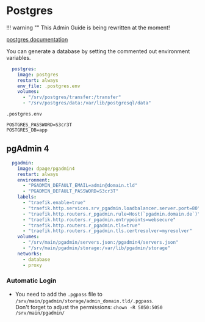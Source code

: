 # Postgres

!!! warning ""
	This Admin Guide is being rewritten at the moment!



[postgres documentation](https://hub.docker.com/_/postgres)

You can generate a database by setting the commented out environment variables.
```yaml
  postgres:
    image: postgres
    restart: always
    env_file: .postgres.env
    volumes:
      - "/srv/postgres/transfer:/transfer"
      - "/srv/postgres/data:/var/lib/postgresql/data"
```

`.postgres.env`
```env
POSTGRES_PASSWORD=S3cr3T
POSTGRES_DB=app
```

## pgAdmin 4
```yaml
  pgadmin:
    image: dpage/pgadmin4
    restart: always
    environment:
      - "PGADMIN_DEFAULT_EMAIL=admin@domain.tld"
      - "PGADMIN_DEFAULT_PASSWORD=S3cr3T"
    labels:
      - "traefik.enable=true"
      - "traefik.http.services.srv_pgadmin.loadbalancer.server.port=80"
      - "traefik.http.routers.r_pgadmin.rule=Host(`pgadmin.domain.de`)"
      - "traefik.http.routers.r_pgadmin.entrypoints=websecure"
      - "traefik.http.routers.r_pgadmin.tls=true"
      - "traefik.http.routers.r_pgadmin.tls.certresolver=myresolver"
    volumes:
      - "/srv/main/pgadmin/servers.json:/pgadmin4/servers.json"
      - "/srv/main/pgadmin/storage:/var/lib/pgadmin/storage"
    networks:
      - database
      - proxy
```

### Automatic Login
* You need to add the `.pgpass` file to `/srv/main/pgadmin/storage/admin_domain.tld/.pgpass`.  
Don't forget to adjust the permissions: `chown -R 5050:5050 /srv/main/pgadmin/`
